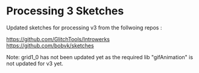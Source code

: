 # Processing 3 Sketches

Updated sketches for processing v3 from the follwoing repos :

https://github.com/GlitchTools/Introwerks
https://github.com/bobvk/sketches


Note: grid1_0 has not been updated yet as the required lib "gifAnimation" is not updated for v3 yet. 